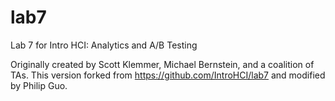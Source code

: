 # lab7

Lab 7 for Intro HCI: Analytics and A/B Testing

Originally created by Scott Klemmer, Michael Bernstein, and a coalition of TAs. This version forked from https://github.com/IntroHCI/lab7 and modified by Philip Guo.
